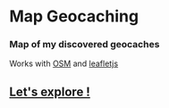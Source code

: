 # Map Geocaching
### Map of my discovered geocaches

Works with [OSM](https://www.openstreetmap.fr/) and [leafletjs](https://leafletjs.com/)
## [Let's explore !](https://rbwebdev.github.io/map-geocaching/)
